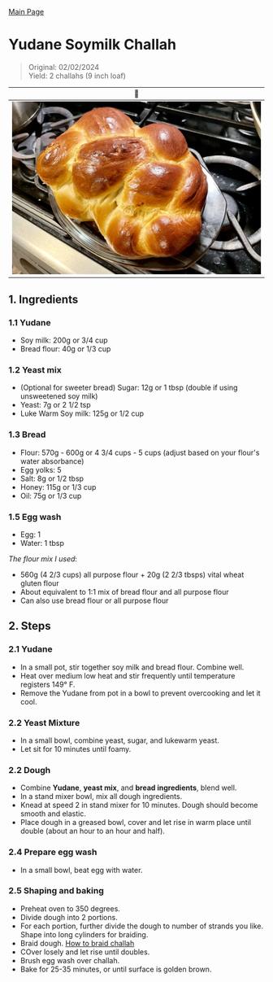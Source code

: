 [Main Page](https://yolanda-ht.github.io/YoloCookBlob/)

# Yudane Soymilk Challah
> Original: 02/02/2024 <br>
> Yield: 2 challahs (9 inch loaf)

| 🍞 |
|----------|
| ![img](../assets/images/Yudane_Soymilk_Challah.jpg)  |

## 1. Ingredients
### 1.1 __Yudane__
- Soy milk: 200g or 3/4 cup
- Bread flour: 40g or 1/3 cup

### 1.2 __Yeast mix__
- (Optional for sweeter bread) Sugar: 12g or 1 tbsp (double if using unsweetened soy milk)
- Yeast: 7g or 2 1/2 tsp
- Luke Warm Soy milk: 125g or 1/2 cup

### 1.3 __Bread__
- Flour: 570g - 600g or 4 3/4 cups - 5 cups (adjust based on your flour's water absorbance)
- Egg yolks: 5
- Salt: 8g or 1/2 tbsp
- Honey: 115g or 1/3 cup
- Oil: 75g or 1/3 cup

### 1.5 __Egg wash__
- Egg: 1
- Water: 1 tbsp

*The flour mix I used*: 
   - 560g (4 2/3 cups) all purpose flour + 20g (2 2/3 tbsps) vital wheat gluten flour
   - About equivalent to 1:1 mix of bread flour and all purpose flour
   - Can also use bread flour or all purpose flour

## 2. Steps
### 2.1 Yudane
- In a small pot, stir together soy milk and bread flour. Combine well.
- Heat over medium low heat and stir frequently until temperature registers 149° F.
- Remove the Yudane from pot in a bowl to prevent overcooking and let it cool.

### 2.2 Yeast Mixture
- In a small bowl, combine yeast, sugar, and lukewarm yeast.  
- Let sit for 10 minutes until foamy.  
   
### 2.2 Dough
- Combine __Yudane__, __yeast mix__, and __bread ingredients__, blend well.
- In a stand mixer bowl, mix all dough ingredients.
- Knead at speed 2 in stand mixer for 10 minutes. Dough should become smooth and elastic.
- Place dough in a greased bowl, cover and let rise in warm place until double (about an hour to an hour and half).

### 2.4 Prepare egg wash
- In a small bowl, beat egg with water.
   
### 2.5 Shaping and baking
- Preheat oven to 350 degrees.  
- Divide dough into 2 portions.
- For each portion, further divide the dough to number of strands you like. Shape into long cylinders for braiding.
- Braid dough. [How to braid challah](https://laurenmonaco.com/MintysTable-Challah-Diagrams)
- COver losely and let rise until doubles.  
- Brush egg wash over challah.
- Bake for 25-35 minutes, or until surface is golden brown.
